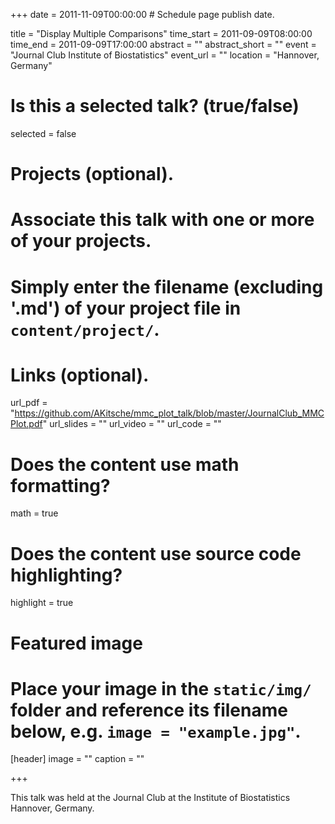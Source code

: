 +++
date = 2011-11-09T00:00:00  # Schedule page publish date.

title = "Display Multiple Comparisons"
time_start = 2011-09-09T08:00:00
time_end = 2011-09-09T17:00:00
abstract = ""
abstract_short = ""
event = "Journal Club Institute of Biostatistics"
event_url = ""
location = "Hannover, Germany"


# Is this a selected talk? (true/false)
selected = false

# Projects (optional).
#   Associate this talk with one or more of your projects.
#   Simply enter the filename (excluding '.md') of your project file in `content/project/`.

# Links (optional).
url_pdf = "https://github.com/AKitsche/mmc_plot_talk/blob/master/JournalClub_MMCPlot.pdf"
url_slides = ""
url_video = ""
url_code = ""

# Does the content use math formatting?
math = true

# Does the content use source code highlighting?
highlight = true

# Featured image
# Place your image in the `static/img/` folder and reference its filename below, e.g. `image = "example.jpg"`.
[header]
image = ""
caption = ""

+++

This talk was held at the Journal Club at the Institute of Biostatistics Hannover, Germany.
